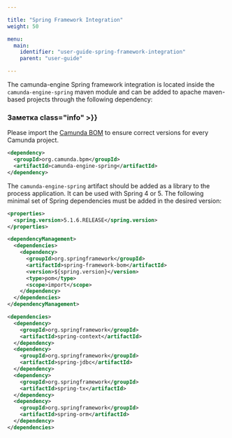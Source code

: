 ```yaml
---

title: "Spring Framework Integration"
weight: 50

menu:
  main:
    identifier: "user-guide-spring-framework-integration"
    parent: "user-guide"

---
```


The camunda-engine Spring framework integration is located inside the `camunda-engine-spring` maven module and can be added to apache maven-based projects through the following dependency:

### Заметка class="info" >}}
  Please import the [Camunda BOM](/get-started/apache-maven/) to ensure correct versions for every Camunda project.


```xml
<dependency>
  <groupId>org.camunda.bpm</groupId>
  <artifactId>camunda-engine-spring</artifactId>
</dependency>
```

The `camunda-engine-spring` artifact should be added as a library to the process application.
It can be used with Spring 4 or 5. The following minimal set of Spring dependencies must be added in the desired version:

```xml
<properties>
  <spring.version>5.1.6.RELEASE</spring.version>
</properties>

<dependencyManagement>
  <dependencies>
    <dependency>
      <groupId>org.springframework</groupId>
      <artifactId>spring-framework-bom</artifactId>
      <version>${spring.version}</version>
      <type>pom</type>
      <scope>import</scope>
    </dependency>
  </dependencies>
</dependencyManagement>

<dependencies>
  <dependency>
    <groupId>org.springframework</groupId>
    <artifactId>spring-context</artifactId>
  </dependency>
  <dependency>
    <groupId>org.springframework</groupId>
    <artifactId>spring-jdbc</artifactId>
  </dependency>
  <dependency>
    <groupId>org.springframework</groupId>
    <artifactId>spring-tx</artifactId>
  </dependency>
  <dependency>
    <groupId>org.springframework</groupId>
    <artifactId>spring-orm</artifactId>
  </dependency>
</dependencies>
```

